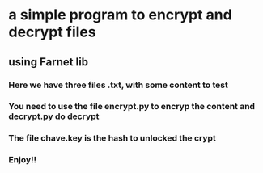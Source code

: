 # a simple program to encrypt and decrypt files

## using Farnet lib

### Here we have three files .txt, with some content to test

### You need to use the file encrypt.py to encryp the content and decrypt.py do decrypt

### The file chave.key is the hash to unlocked the crypt

### Enjoy!!

